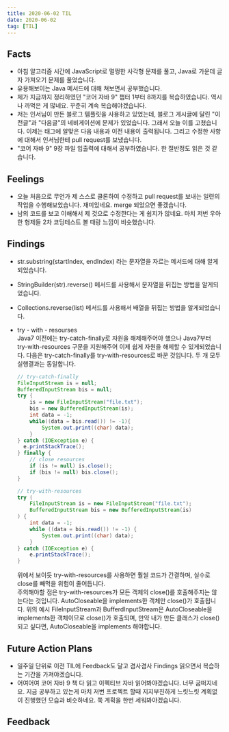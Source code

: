 ```yaml
---
title: 2020-06-02 TIL
date: 2020-06-02
tag: [TIL]
---
```


## Facts

- 아침 알고리즘 시간에 JavaScript로 멀쩡한 사각형 문제를 풀고, Java로 가운데 글자 가져오기 문제를 풀었습니다.
- 유용해보이는 Java 메서드에 대해 쳐보면서 공부했습니다.
- 제가 지금까지 정리하였던 "코어 자바 9" 챕터 1부터 8까지를 복습하였습니다. 역시나 까먹은 게 많네요. 꾸준히 계속 복습해야겠습니다.
- 저는 인서님이 만든 블로그 템플릿을 사용하고 있었는데, 블로그 게시글에 달린 "이전글"과 "다음글"의 네비게이션에 문제가 있었습니다. 그래서 오늘 이를 고쳤습니다. 이제는 태그에 알맞은 다음 내용과 이전 내용이 출력됩니다. 그리고 수정한 사항에 대해서 인서님한테 pull request를 보냈습니다.
- "코어 자바 9" 9장 파일 입출력에 대해서 공부하였습니다. 한 절반정도 읽은 것 같습니다.

## Feelings

- 오늘 처음으로 무언가 제 스스로 클론하여 수정하고 pull request를 보내는 일련의 작업을 수행해보았습니다. 재미있네요. merge 되었으면 좋겠습니다.
- 남의 코드를 보고 이해해서 제 것으로 수정한다는 게 쉽지가 않네요. 마치 저번 우아한 형제들 2차 코딩테스트 볼 때랑 느낌이 비슷했습니다.

## Findings

- str.substring(startIndex, endIndex) 라는 문자열을 자르는 메서드에 대해 알게되었습니다.
- StringBuilder(str).reverse() 메서드를 사용해서 문자열을 뒤집는 방법을 알게되었습니다.
- Collections.reverse(list) 메서드를 사용해서 배열을 뒤집는 방법을 알게되었습니다.
- try - with - resourses  
   Java7 이전에는 try-catch-finally로 자원을 해제해주어야 했으나 Java7부터 try-with-resources 구문을 지원해주어 이제 쉽게 자원을 해제할 수 있게되었습니다. 다음은 try-catch-finally를 try-with-resources로 바꾼 것입니다. 두 개 모두 실행결과는 동일합니다.

    ``` java
    // try-catch-finally
    FileInputStream is = null;
    BufferedInputStream bis = null;
    try {
        is = new FileInputStream("file.txt");
        bis = new BufferedInputStream(is);
        int data = -1;
        while((data = bis.read()) != -1){
            System.out.print((char) data);
        }
    } catch (IOException e) {
      e.printStackTrace();
    } finally {
        // close resources
        if (is != null) is.close();
        if (bis != null) bis.close();
    }

    // try-with-resources
    try (
        FileInputStream is = new FileInputStream("file.txt");
        BufferedInputStream bis = new BufferedInputStream(is)
    ) {
        int data = -1;
        while ((data = bis.read()) != -1) {
            System.out.print((char) data);
        }
    } catch (IOException e) {
        e.printStackTrace();
    }
    ```

    위에서 보이듯 try-with-resources를 사용하면 훨씰 코드가 간결하며, 실수로 close를 빼먹을 위험이 줄어듭니다.  
    주의해야할 점은 try-with-resources가 모든 객체의 close()를 호출해주지는 않는다는 것입니다. AutoCloseable을 implements한 객체만 close()가 호출됩니다. 위의 예시 FileInputStream과 BufferdInputStream은 AutoCloseable을 implements한 객체이므로 close()가 호출되며, 만약 내가 만든 클래스가 close()되고 싶다면, AutoCloseable을 implements 해야합니다.

## Future Action Plans

- 일주일 단위로 이전 TIL에 Feedback도 달고 겸사겸사 Findings 읽으면서 복습하는 기간을 가져야겠습니다.
- 어여어여 코어 자바 9 책 다 읽고 이펙티브 자바 읽어봐야겠습니다. 너무 굼떠지네요. 지금 공부하고 있는게 마치 저번 프로젝트 할때 지지부진하게 느릿느릿 계획없이 진행했던 모습과 비슷하네요. 쭉 계획을 한번 세워봐야겠습니다.

## Feedback
